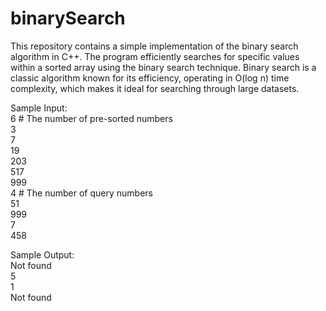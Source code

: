 # binarySearch
This repository contains a simple implementation of the binary search algorithm in C++. The program efficiently searches for specific values within a sorted array using the binary search technique. Binary search is a classic algorithm known for its efficiency, operating in O(log n) time complexity, which makes it ideal for searching through large datasets.  

Sample Input:  
  6 # The number of pre-sorted numbers  
  3  
  7  
  19  
  203  
  517  
  999  
  4 # The number of query numbers  
  51  
  999  
  7  
  458  

Sample Output:  
  Not found  
  5  
  1  
  Not found  
